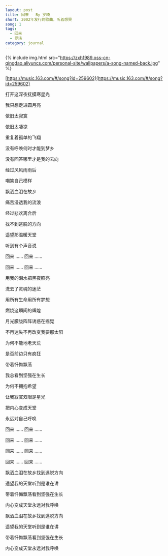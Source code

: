 ```yaml
---
layout: post
title: 回来 - By 罗琦
short: 2002年发行的歌曲，听着想哭
song: 1
tags:
  - 回来
  - 罗琦
category: journal
---
```


{% include img.html src="https://zxh1989.oss-cn-qingdao.aliyuncs.com/personal-site/wallpapers/a-song-named-back.jpg" %}

[https://music.163.com/#/song?id=259602](https://music.163.com/#/song?id=259602)

打开这深夜抚摸寒星光

我只想走进圆月亮

依旧太寂寞

依旧太凄凉

重复着孤单的飞翔

没有呼唤何时才能到梦乡

没有回答哪里才是我的去向

经过风风雨雨后

嘲笑自己模样

飘洒血泪在故乡

痛苦浸透我的流浪

经过悲欢离合后

找不到逃脱的方向

遥望那温暖天堂

听到有个声音说

回来 ...... 回来 ......

回来 ...... 回来 ......

用我的泪水把黑夜照亮

洗去了灵魂的迷茫

用所有生命用所有梦想

燃烧这瞬间的辉煌

月光朦胧阵阵诱惑在摇晃

不再迷失不再改变我要那太阳

为何不能地老天荒

是否前边只有疯狂

带着忏悔飘荡

我总看到坚强在生长

为何不拥抱希望

让我寂寞双眼是星光

把内心变成天堂

永远对自己呼唤

回来 ...... 回来 ......

回来 ...... 回来 ......

回来 ...... 回来 ......

回来 ...... 回来 ......

飘洒血泪在故乡找到逃脱方向

遥望我的天堂听到是谁在讲

带着忏悔飘荡看到坚强在生长

内心变成天堂永远对我呼唤

飘洒血泪在故乡找到逃脱方向

遥望我的天堂听到是谁在讲

带着忏悔飘荡看到坚强在生长

内心变成天堂永远对我呼唤
